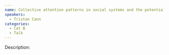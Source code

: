 ```yaml
---
name: Collective attention patterns in social systems and the potential for intelligent agents
speakers:
  - Tristan Cann
categories:
  - Cat B
  - Talk
---
```


Description:
